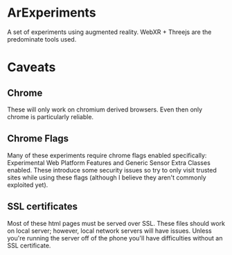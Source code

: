 # ArExperiments
A set of experiments using augmented reality. WebXR + Threejs are the predominate tools used.

# Caveats

## Chrome
These will only work on chromium derived browsers. Even then only chrome is particularly reliable.

## Chrome Flags
Many of these experiments require chrome flags enabled specifically: Experimental Web Platform Features and Generic Sensor Extra Classes enabled. These introduce some security issues so try to only visit trusted sites while using these flags (although I believe they aren't commonly exploited yet).

## SSL certificates
Most of these html pages must be served over SSL. These files should work on local server; however, local network servers will have issues. Unless you're running the server off of the phone you'll have difficulties without an SSL certificate.
